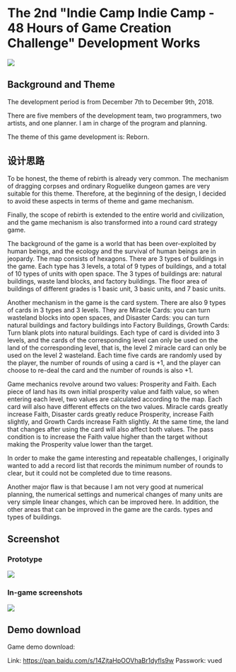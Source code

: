 # The 2nd "Indie Camp Indie Camp - 48 Hours of Game Creation Challenge" Development Works

![](https://pic1.cdncl.net/user/xfause/common_pic/23868c410228abc80beae17f0fffd35a.jpg?imageView2/2/w/1280)

## Background and Theme

The development period is from December 7th to December 9th, 2018.

There are five members of the development team, two programmers, two artists, and one planner. I am in charge of the program and planning.

The theme of this game development is: Reborn.

## 设计思路

To be honest, the theme of rebirth is already very common. The mechanism of dragging corpses and ordinary Roguelike dungeon games are very suitable for this theme. Therefore, at the beginning of the design, I decided to avoid these aspects in terms of theme and game mechanism.

Finally, the scope of rebirth is extended to the entire world and civilization, and the game mechanism is also transformed into a round card strategy game.

The background of the game is a world that has been over-exploited by human beings, and the ecology and the survival of human beings are in jeopardy. The map consists of hexagons. There are 3 types of buildings in the game. Each type has 3 levels, a total of 9 types of buildings, and a total of 10 types of units with open space. The 3 types of buildings are: natural buildings, waste land blocks, and factory buildings. The floor area of ​​buildings of different grades is 1 basic unit, 3 basic units, and 7 basic units.

Another mechanism in the game is the card system. There are also 9 types of cards in 3 types and 3 levels. They are Miracle Cards: you can turn wasteland blocks into open spaces, and Disaster Cards: you can turn natural buildings and factory buildings into Factory Buildings, Growth Cards: Turn blank plots into natural buildings. Each type of card is divided into 3 levels, and the cards of the corresponding level can only be used on the land of the corresponding level, that is, the level 2 miracle card can only be used on the level 2 wasteland. Each time five cards are randomly used by the player, the number of rounds of using a card is +1, and the player can choose to re-deal the card and the number of rounds is also +1.

Game mechanics revolve around two values: Prosperity and Faith. Each piece of land has its own initial prosperity value and faith value, so when entering each level, two values ​​are calculated according to the map. Each card will also have different effects on the two values. Miracle cards greatly increase Faith, Disaster cards greatly reduce Prosperity, increase Faith slightly, and Growth Cards increase Faith slightly. At the same time, the land that changes after using the card will also affect both values. The pass condition is to increase the Faith value higher than the target without making the Prosperity value lower than the target.

In order to make the game interesting and repeatable challenges, I originally wanted to add a record list that records the minimum number of rounds to clear, but it could not be completed due to time reasons.

Another major flaw is that because I am not very good at numerical planning, the numerical settings and numerical changes of many units are very simple linear changes, which can be improved here. In addition, the other areas that can be improved in the game are the cards. types and types of buildings.

## Screenshot

### Prototype

![](https://pic1.cdncl.net/user/xfause/common_pic/1046adc7c45375b1f672100313887e10.jpg?imageView2/2/w/1280)

### In-game screenshots

![](https://pic1.cdncl.net/user/xfause/common_pic/346a4843957a01bdf2ee8ec75dd9e759.jpg?imageView2/2/w/1280)

## Demo download

Game demo download:

Link: https://pan.baidu.com/s/14ZjtaHpOOVhaBr1dyfls9w Passwork: vued
